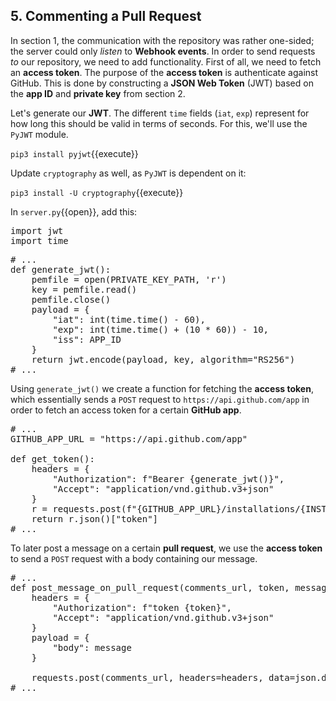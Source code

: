 ## 5. Commenting a Pull Request 
In section 1, the communication with the repository was rather one-sided; the server could only _listen_ to __Webhook events__. In order to send requests _to_ our repository, we need to add functionality. First of all, we need to fetch an __access token__. The purpose of the __access token__ is authenticate against GitHub. This is done by constructing a __JSON Web Token__ (JWT) based on the __app ID__ and __private key__ from section 2.

Let's generate our __JWT__. The different `time` fields (`iat`, `exp`) represent for how long this should be valid in terms of seconds. For this, we'll use the `PyJWT` module.   

`pip3 install pyjwt`{{execute}} 

Update `cryptography` as well, as `PyJWT` is dependent on it:     

`pip3 install -U cryptography`{{execute}}    

In `server.py`{{open}}, add this:

<pre class="file" data-filename="server.py" data-target="prepend">
import jwt
import time
</pre>

<pre class="file">
# ...
def generate_jwt():
    pemfile = open(PRIVATE_KEY_PATH, 'r')
    key = pemfile.read()
    pemfile.close()
    payload = {
        "iat": int(time.time() - 60),
        "exp": int(time.time() + (10 * 60)) - 10,
        "iss": APP_ID
    }
    return jwt.encode(payload, key, algorithm="RS256")
# ...
</pre>

Using `generate_jwt()` we create a function for fetching the __access token__, which essentially sends a `POST` request to `https://api.github.com/app` in order to fetch an access token for a certain __GitHub app__.

<pre class="file">
# ...
GITHUB_APP_URL = "https://api.github.com/app"

def get_token():
    headers = {
        "Authorization": f"Bearer {generate_jwt()}",
        "Accept": "application/vnd.github.v3+json"
    }
    r = requests.post(f"{GITHUB_APP_URL}/installations/{INSTALL_TOKEN}/access_tokens", headers=headers)
    return r.json()["token"]
# ...
</pre>

To later post a message on a certain __pull request__, we use the __access token__ to send a `POST` request with a body containing our message.

<pre class="file">
# ...
def post_message_on_pull_request(comments_url, token, message):
    headers = {
        "Authorization": f"token {token}",
        "Accept": "application/vnd.github.v3+json"
    }
    payload = {
        "body": message
    }

    requests.post(comments_url, headers=headers, data=json.dumps(payload))
# ...
</pre>